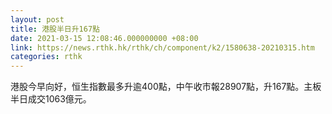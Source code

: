 ```yaml
---
layout: post
title: 港股半日升167點
date: 2021-03-15 12:08:46.000000000 +08:00
link: https://news.rthk.hk/rthk/ch/component/k2/1580638-20210315.htm
categories: rthk
---
```


港股今早向好，恒生指數最多升逾400點，中午收市報28907點，升167點。主板半日成交1063億元。
